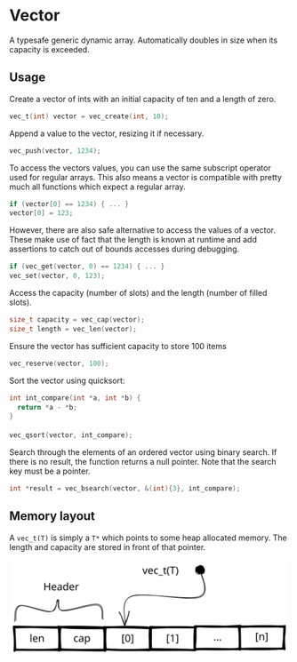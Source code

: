 Vector
======

A typesafe generic dynamic array.
Automatically doubles in size when its capacity is exceeded.

Usage
-----

Create a vector of ints with an initial capacity of ten and a length of zero.
``` c
vec_t(int) vector = vec_create(int, 10);
```

Append a value to the vector, resizing it if necessary.
``` c
vec_push(vector, 1234);
```

To access the vectors values, you can use the same subscript operator used for regular arrays.
This also means a vector is compatible with pretty much all functions which expect a regular array.
``` c
if (vector[0] == 1234) { ... }
vector[0] = 123;
```

However, there are also safe alternative to access the values of a vector.
These make use of fact that the length is known at runtime and add assertions to catch out of bounds accesses during debugging.
``` c
if (vec_get(vector, 0) == 1234) { ... }
vec_set(vector, 0, 123);
```

Access the capacity (number of slots) and the length (number of filled slots).
``` c
size_t capacity = vec_cap(vector);
size_t length = vec_len(vector);
```

Ensure the vector has sufficient capacity to store 100 items
``` c
vec_reserve(vector, 100);
```

Sort the vector using quicksort:
``` c
int int_compare(int *a, int *b) {
  return *a - *b;
}

vec_qsort(vector, int_compare);
```

Search through the elements of an ordered vector using binary search.
If there is no result, the function returns a null pointer.
Note that the search key must be a pointer.
``` c
int *result = vec_bsearch(vector, &(int){3}, int_compare);
```

Memory layout
-------------

A `vec_t(T)` is simply a `T*` which points to some heap allocated memory.
The length and capacity are stored in front of that pointer.

![Internal memory layout](./vec_t.svg)
